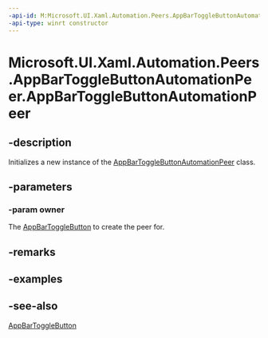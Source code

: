 ```yaml
---
-api-id: M:Microsoft.UI.Xaml.Automation.Peers.AppBarToggleButtonAutomationPeer.#ctor(Microsoft.UI.Xaml.Controls.AppBarToggleButton)
-api-type: winrt constructor
---
```


<!-- Method syntax
public AppBarToggleButtonAutomationPeer(Windows.UI.Xaml.Controls.AppBarToggleButton owner)
-->

# Microsoft.UI.Xaml.Automation.Peers.AppBarToggleButtonAutomationPeer.AppBarToggleButtonAutomationPeer

## -description
Initializes a new instance of the [AppBarToggleButtonAutomationPeer](appbartogglebuttonautomationpeer.md) class.

## -parameters
### -param owner
The [AppBarToggleButton](../microsoft.ui.xaml.controls/appbartogglebutton.md) to create the peer for.

## -remarks

## -examples

## -see-also
[AppBarToggleButton](../microsoft.ui.xaml.controls/appbartogglebutton.md)
